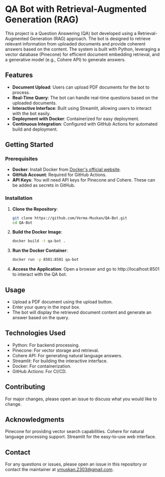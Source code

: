 # QA Bot with Retrieval-Augmented Generation (RAG)

This project is a Question Answering (QA) bot developed using a Retrieval-Augmented Generation (RAG) approach. The bot is designed to retrieve relevant information from uploaded documents and provide coherent answers based on the content. The system is built with Python, leveraging a vector database (Pinecone) for efficient document embedding retrieval, and a generative model (e.g., Cohere API) to generate answers.

## Features

- **Document Upload**: Users can upload PDF documents for the bot to process.
- **Real-Time Query**: The bot can handle real-time questions based on the uploaded documents.
- **Interactive Interface**: Built using Streamlit, allowing users to interact with the bot easily.
- **Deployment with Docker**: Containerized for easy deployment.
- **Continuous Integration**: Configured with GitHub Actions for automated build and deployment.

## Getting Started

### Prerequisites

- **Docker**: Install Docker from [Docker's official website](https://docs.docker.com/get-docker/).
- **GitHub Account**: Required for GitHub Actions.
- **API Keys**: You will need API keys for Pinecone and Cohere. These can be added as secrets in GitHub.

### Installation

1. **Clone the Repository**:
   ```bash
   git clone https://github.com/Verma-Muskan/QA-Bot.git
   cd QA-Bot

2. **Build the Docker Image**:
   ```bash
   docker build -t qa-bot .

4. **Run the Docker Container**:
   ```bash
   docker run -p 8501:8501 qa-bot

5. **Access the Application**:
Open a browser and go to http://localhost:8501 to interact with the QA bot.

## Usage
* Upload a PDF document using the upload button.
* Enter your query in the input box.
* The bot will display the retrieved document content and generate an answer based on the query.

## Technologies Used
* Python: For backend processing.
* Pinecone: For vector storage and retrieval.
* Cohere API: For generating natural language answers.
* Streamlit: For building the interactive interface.
* Docker: For containerization.
* GitHub Actions: For CI/CD.

## Contributing
For major changes, please open an issue to discuss what you would like to change.

## Acknowledgments
Pinecone for providing vector search capabilities.
Cohere for natural language processing support.
Streamlit for the easy-to-use web interface.

## Contact
For any questions or issues, please open an issue in this repository or contact the maintainer at vmuskan.2303@gmail.com.

